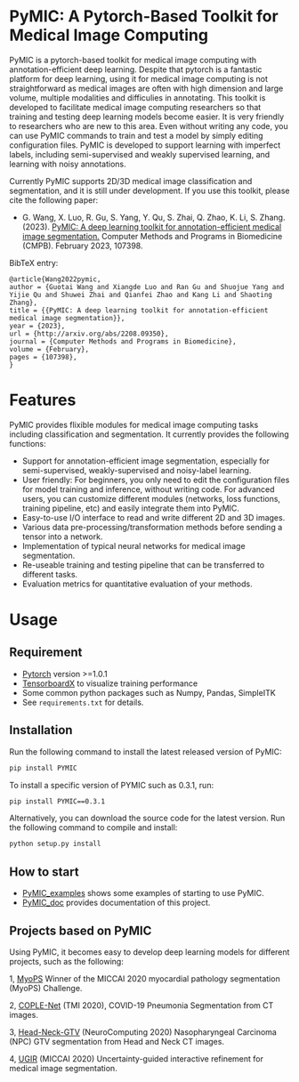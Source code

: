 # PyMIC: A Pytorch-Based Toolkit for Medical Image Computing

PyMIC is a pytorch-based toolkit for medical image computing with annotation-efficient deep learning. Despite that pytorch is a fantastic platform for deep learning, using it for medical image computing is not straightforward as medical images are often with high dimension and large volume, multiple modalities and difficulies in annotating. This toolkit is developed to facilitate medical image computing researchers so that training and testing deep learning models become easier. It is very friendly to researchers who are new to this area. Even without writing any code, you can use PyMIC commands to train and test a model by simply editing configuration files.  PyMIC is developed to support learning with imperfect labels, including semi-supervised and weakly supervised learning, and learning with noisy annotations.

Currently PyMIC supports 2D/3D medical image classification and segmentation, and it is still under development. If you use this toolkit, please cite the following paper:

* G. Wang, X. Luo, R. Gu, S. Yang, Y. Qu, S. Zhai, Q. Zhao, K. Li, S. Zhang. (2023). 
[PyMIC: A deep learning toolkit for annotation-efficient medical image segmentation.][arxiv2022] Computer Methods and Programs in Biomedicine (CMPB). February 2023, 107398.

[arxiv2022]:http://arxiv.org/abs/2208.09350

BibTeX entry:

    @article{Wang2022pymic,
    author = {Guotai Wang and Xiangde Luo and Ran Gu and Shuojue Yang and Yijie Qu and Shuwei Zhai and Qianfei Zhao and Kang Li and Shaoting Zhang},
    title = {{PyMIC: A deep learning toolkit for annotation-efficient medical image segmentation}},
    year = {2023},
    url = {http://arxiv.org/abs/2208.09350},
    journal = {Computer Methods and Programs in Biomedicine},
    volume = {February},
    pages = {107398},
    }

# Features
PyMIC provides flixible modules for medical image computing tasks including classification and segmentation. It currently provides the following functions:
* Support for annotation-efficient image segmentation, especially for semi-supervised, weakly-supervised and noisy-label learning.
* User friendly: For beginners, you only need to edit the configuration files for model training and inference, without writing code. For advanced users, you can customize different modules (networks, loss functions, training pipeline, etc) and easily integrate them into PyMIC.
* Easy-to-use I/O interface to read and write different 2D and 3D images.
* Various data pre-processing/transformation methods before sending a tensor into a network.
* Implementation of typical neural networks for medical image segmentation.
* Re-useable training and testing pipeline that can be transferred to different tasks.
* Evaluation metrics for quantitative evaluation of your methods. 

# Usage
## Requirement
* [Pytorch][torch_link] version >=1.0.1
* [TensorboardX][tbx_link] to visualize training performance
* Some common python packages such as Numpy, Pandas, SimpleITK
* See `requirements.txt` for details.

[torch_link]:https://pytorch.org/
[tbx_link]:https://github.com/lanpa/tensorboardX 

## Installation
Run the following command to install the latest released version of PyMIC:

```bash
pip install PYMIC
```
To install a specific version of PYMIC such as 0.3.1, run:

```bash
pip install PYMIC==0.3.1
```
Alternatively, you can download the source code for the latest version. Run the following command to compile and install:

```bash
python setup.py install
``` 

## How to start
* [PyMIC_examples][exp_link] shows some examples of starting to use PyMIC. 
* [PyMIC_doc][docs_link] provides documentation of this project. 

[docs_link]:https://pymic.readthedocs.io/en/latest/
[exp_link]:https://github.com/HiLab-git/PyMIC_examples 

## Projects based on PyMIC
Using PyMIC, it becomes easy to develop deep learning models for different projects, such as the following:

1, [MyoPS][myops] Winner of the MICCAI 2020 myocardial pathology segmentation (MyoPS) Challenge.

2, [COPLE-Net][coplenet] (TMI 2020), COVID-19 Pneumonia Segmentation from CT images. 

3, [Head-Neck-GTV][hn_gtv] (NeuroComputing 2020) Nasopharyngeal Carcinoma (NPC) GTV segmentation from Head and Neck CT images. 

4, [UGIR][ugir] (MICCAI 2020) Uncertainty-guided interactive refinement for medical image segmentation. 

[myops]: https://github.com/HiLab-git/MyoPS2020
[coplenet]:https://github.com/HiLab-git/COPLE-Net
[hn_gtv]: https://github.com/HiLab-git/Head-Neck-GTV
[ugir]: https://github.com/HiLab-git/UGIR

